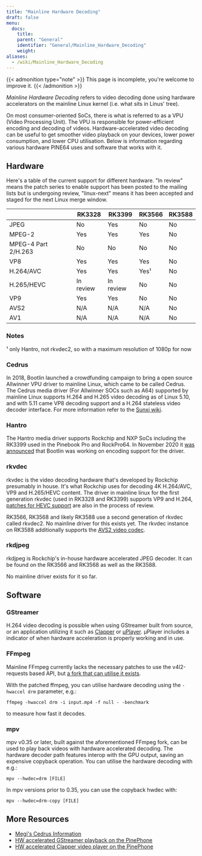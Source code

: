 ```yaml
---
title: "Mainline Hardware Decoding"
draft: false
menu:
  docs:
    title:
    parent: "General"
    identifier: "General/Mainline_Hardware_Decoding"
    weight:
aliases:
  - /wiki/Mainline_Hardware_Decoding
---
```


{{< admonition type="note" >}}
This page is incomplete, you're welcome to improve it.
{{< /admonition >}}

*Mainline Hardware Decoding* refers to video decoding done using hardware accelerators on the mainline Linux kernel (i.e. what sits in Linus' tree).

On most consumer-oriented SoCs, there is what is referred to as a VPU (Video Processing Unit). The VPU is responsible for power-efficient encoding and decoding of videos. Hardware-accelerated video decoding can be useful to get smoother video playback on your devices, lower power consumption, and lower CPU utilisation. Below is information regarding various hardware PINE64 uses and software that works with it.

## Hardware

Here's a table of the current support for different hardware. "In review" means the patch series to enable support has been posted to the mailing lists but is undergoing review, "linux-next" means it has been accepted and staged for the next Linux merge window.

| | RK3328 | RK3399 | RK3566 | RK3588 |
| -------- | ------- | ------- | ------- | ------- |
| JPEG | No | Yes | No | No |
| MPEG-2 | Yes | Yes | Yes | No  |
| MPEG-4 Part 2/H.263 | No | No | No | No |
| VP8 | Yes | Yes | Yes | No |
| H.264/AVC | Yes | Yes | Yes¹| No |
| H.265/HEVC | In review | In review | No | No |
| VP9 | Yes | Yes | No | No |
| AVS2 | N/A | N/A | N/A | No |
| AV1 | N/A | N/A | N/A | No |

### Notes

¹ only Hantro, not rkvdec2, so with a maximum resolution of 1080p for now

### Cedrus

In 2018, Bootlin launched a crowdfunding campaign to bring a open source Allwinner VPU driver to mainline Linux, which came to be called Cedrus. The Cedrus media driver (For Allwinner SOCs such as A64) supported by mainline Linux supports H.264 and H.265 video decoding as of Linux 5.10, and with 5.11 came VP8 decoding support and a H.264 stateless video decoder interface. For more information refer to the [Sunxi wiki](https://linux-sunxi.org/Sunxi-Cedrus#Codec_Support).

### Hantro

The Hantro media driver supports Rockchip and NXP SoCs including the RK3399 used in the Pinebook Pro and RockPro64. In November 2020 it [was announced](https://www.cnx-software.com/2020/11/24/hantro-h1-hardware-accelerated-video-encoding-support-in-mainline-linux/) that Bootlin was working on encoding support for the driver.

### rkvdec

rkvdec is the video decoding hardware that's developed by Rockchip presumably in house. It's what Rockchip uses for decoding 4K H.264/AVC, VP9 and H.265/HEVC content. The driver in mainline linux for the first generation rkvdec (used in RK3328 and RK3399) supports VP9 and H.264, [patches for HEVC support](https://patchwork.kernel.org/project/linux-rockchip/list/?series=659401) are also in the process of review.

RK3566, RK3568 and likely RK3588 use a second generation of rkvdec called rkvdec2. No mainline driver for this exists yet. The rkvdec instance on RK3588 additionally supports the [AVS2 video codec](https://en.wikipedia.org/wiki/Audio_Video_Standard).

### rkdjpeg

rkdjpeg is Rockchip's in-house hardware accelerated JPEG decoder. It can be found on the RK3566 and RK3568 as well as the RK3588.

No mainline driver exists for it so far.

## Software

### GStreamer

H.264 video decoding is possible when using GStreamer built from source, or an application utilizing it such as [Clapper](https://github.com/Rafostar/clapper) or [µPlayer](https://flathub.org/apps/details/org.sigxcpu.Livi). µPlayer includes a indicator of when hardware acceleration is properly working and in use.

### FFmpeg

Mainline FFmpeg currently lacks the necessary patches to use the v4l2-requests based API, but [a fork that can utilise it exists](https://github.com/jernejsk/FFmpeg).

With the patched ffmpeg, you can utilise hardware decoding using the `-hwaccel drm` parameter, e.g.:

`ffmpeg -hwaccel drm -i input.mp4 -f null - -benchmark`

to measure how fast it decodes.

### mpv

mpv v0.35 or later, built against the aforementioned FFmpeg fork, can be used to play back videos with hardware accelerated decoding. The hardware decoder path features interop with the GPU output, saving an expensive copyback operation. You can utilise the hardware decoding with e.g.:

`mpv --hwdec=drm [FILE]`

In mpv versions prior to 0.35, you can use the copyback hwdec with:

`mpv --hwdec=drm-copy [FILE]`

## More Resources

* [Megi's Cedrus Information](https://xnux.eu/devices/feature/cedrus-pp.html)
* [HW accelerated GStreamer playback on the PinePhone](https://briandaniels.me/2021/06/27/hardware-accelerated-video-playback-on-the-pinephone.html)
* [HW accelerated Clapper video player on the PinePhone](https://briandaniels.me/2021/07/06/hardware-accelerated-video-playback-on-the-pinephone-with-clapper.html)
